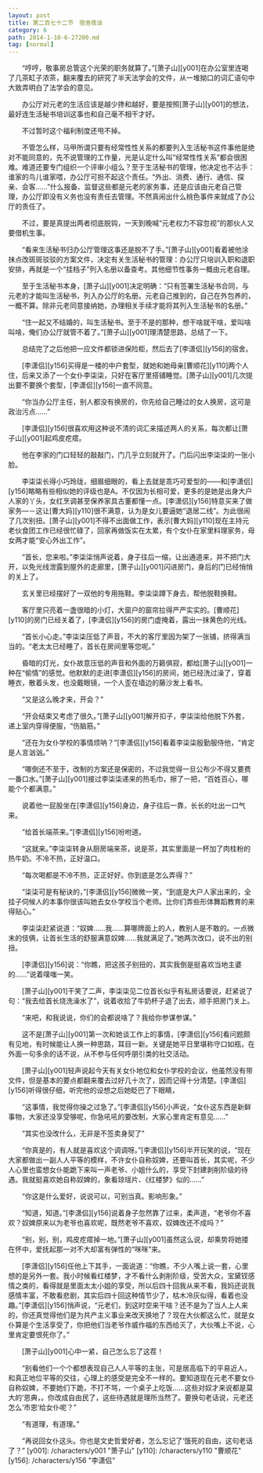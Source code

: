 ```yaml
---
layout: post
title: 第二百七十二节　宿舍夜谈
category: 6
path: 2014-1-10-6-27200.md
tag: [normal]
---
```


　　“哼哼，敬事房总管这个光荣的职务就算了。”[萧子山][y001]在办公室里连喝了几茶缸子浓茶，翻来覆去的研究了半天法学会的文件，从一堆拗口的词汇语句中大致弄明白了法学会的意见。

　　办公厅对元老的生活应该是越少搀和越好，要是按照[萧子山][y001]的想法，最好连生活秘书培训这事也和自己毫不相干才好。

　　不过暂时这个福利制度还甩不掉。

　　不管怎么样，马甲所谓只要有经常性性关系的都要列入生活秘书这件事他是绝对不能同意的，先不说管理的工作量，光是认定什么叫“经常性性关系”都会很困难。难道还要专门组织一个评审小组么？至于生活秘书的管理，他决定也不沾手：谁家的鸟儿谁家喂，办公厅可担不起这个责任。“外出、消费、通行、通信、探亲、会客……”什么报备、监督这些都是元老的家务事，还是应该由元老自己管理，办公厅即没有义务也没有责任去管理。不然真闹出什么桃色事件来就成了办公厅的责任了。

　　不过，要是真提出两者彻底脱钩，一天到晚喊“元老权力不容忽视”的那伙人又要借机生事。

　　“看来生活秘书归办公厅管理这事还是脱不了手。”[萧子山][y001]看着被他涂抹点改斑斑驳驳的方案文件，决定有关生活秘书的管理：办公厅只培训入职和退职安排，再就是一个“挂档子”列入名册以备查考。其他细节性事务一概由元老自理。

　　至于生活秘书本身，[萧子山][y001]决定明确：“只有签署生活秘书合同，与元老的才能叫生活秘书，列入办公厅的名册。元老自己推到的，自己在外包养的，一概不算。除非元老同意接纳她，办理相关手续才能将其列入生活秘书的名册。”

　　“住一起又不结婚的，叫生活秘书。至于不是的那种，想干啥就干啥，爱叫啥叫啥，俺们办公厅就管不着了。”[萧子山][y001]理清楚思路，总结了一下。

　　总结完了之后他把一应文件都锁进保险柜，然后去了[李潇侣][y156]的宿舍。

　　[李潇侣][y156]买得是一楼的中户套型，就她和她母亲[曹顺花][y110]两个人住，后来又添了一个女仆李柒柒，只好在客厅里搭铺睡觉。[萧子山][y001]几次提出要不要换个套型，[李潇侣][y156]一直不同意。

　　“你当办公厅主任，别人都没有换房的，你先给自己睡过的女人换房，这可是政治污点……”

　　[李潇侣][y156]很喜欢用这种说不清的词汇来描述两人的关系，每次都让[萧子山][y001]起鸡皮疙瘩。

　　他在李家的门口轻轻的敲敲门，门几乎立刻就开了。门后闪出李柒柒的一张小脸。

　　李柒柒长得小巧玲珑，细眉细眼的，看上去就是乖巧可爱型的——和[李潇侣][y156]略略有些相似她的评级也是A。不仅因为长相可爱，更多的是她是出身大户人家的丫头，女红烹调甚至保养家具古董都懂一点。[李潇侣][y156]特意买来了做家务—－这让[曹大妈][y110]很不满意，认为是女儿要逼她“退居二线”。为此很闹了几次别扭。[萧子山][y001]不得不出面做工作，表示[曹大妈][y110]现在主持元老伙食团工作已经很忙碌了，回家再做饭实在太累，有个女仆在家里料理家务，母女两才能“安心外出工作”。

　　“首长，您来啦。”李柒柒悄声说着，身子往后一缩，让出通道来，并不把门大开，以免光线泄露到屋外的走廊里，[萧子山][y001]闪进房门，身后的门已经悄悄的关上了。

　　玄关里已经摆好了一双他的专用拖鞋。李柒柒蹲下身去，帮他脱鞋换鞋。

　　客厅里只亮着一盏很暗的小灯，大窗户的窗帘拉得严严实实的。[曹顺花][y110]的房门已经关着了，[李潇侣][y156]的房门虚掩着，露出一抹黄色的光线。

　　“首长小心走。”李柒柒压低了声音，不大的客厅里因为架了一张铺，挤得满当当的。“老太太已经睡了，首长在房间里等您呢。”

　　昏暗的灯光，女仆故意压低的声音和外面的万籁俱寂，都给[萧子山][y001]一种在“偷情”的感觉。他默默的走进[李潇侣][y156]的房间，她已经洗过澡了，穿着睡衣，散着头发，也没戴眼镜，一个人歪在墙边的藤沙发上看书。

　　“又是这么晚才来，开会？”

　　“开会结束又考虑了很久。”[萧子山][y001]解开扣子，李柒柒给他脱下外套，递上室内穿得便服，“伤脑筋。”

　　“还在为女仆学校的事情烦呐？”[李潇侣][y156]看着李柒柒殷勤服侍他，“肯定是人言汹汹。”

　　“哪倒还不至于，改制的方案还是保密的，不过我觉得一旦公布少不得又要费一番口水。”[萧子山][y001]接过李柒柒递来的热毛巾，擦了一把，“百姓百心，哪能个个都满意。”

　　说着他一屁股坐在[李潇侣][y156]身边，身子往后一靠，长长的吐出一口气来。

　　“给首长端茶来。”[李潇侣][y156]吩咐道。

　　“这就来。”李柒柒转身从厨房端来茶，说是茶，其实里面是一杯加了肉桂粉的热牛奶。不冷不热，正好温口。

　　“每次喝都是不冷不热，正正好好。你到底是怎么弄得？”

　　“柒柒可是有秘诀的，”[李潇侣][y156]微微一笑，“到底是大户人家出来的，全挂子伺候人的本事你很该叫她去女仆学校当个老师。比你们弄些形体舞蹈教育的来得贴心。”

　　李柒柒赶紧说道：“奴婢……我……算哪牌面上的人，教别人是不敢的。一点微末的伎俩，让首长生活的舒服满意奴婢……我就满足了。”她两次改口，说不出的别扭。

　　[李潇侣][y156]说：“你瞧，把这孩子别扭的，其实我倒是挺喜欢当地主婆的……”说着噗嗤一笑。

　　[萧子山][y001]干笑了二声，李柒柒见二位首长似乎有私房话要说，赶紧说了句：“我去给首长烧洗澡水了”，说着收拾了牛奶杯子退了出去，顺手把房门关上。

　　“来吧，和我说说，你们的会都说啥了？我给你参谋参谋。”

　　这不是[萧子山][y001]第一次和她谈工作上的事情，[李潇侣][y156]看问题颇有见地，有时候能让人换一种思路，耳目一新。关键是她平日里堪称守口如瓶，在外面一句多余的话不说，从不参与任何呼朋引类的社交活动。

　　[萧子山][y001]轻声说起今天有关女仆地位和女仆学校的会议，他虽然没有带文件，但是基本的要点都翻来覆去过好几十次了，因而记得十分清楚。[李潇侣][y156]听得很仔细，听完他的设想之后她眨巴了下眼睛，

　　“这事情，我觉得你操之过急了。”[李潇侣][y156]小声说，“女仆这东西是新鲜事物，大家还没享受够呢，你急吼吼的要改制，大家心里肯定有意见……”

　　“其实也没改什么，无非是不签卖身契了”

　　“你真是的，有人就是喜欢这个调调呀。”[李潇侣][y156]半开玩笑的说，“现在大家都做出一副人人平等的模样，不许女仆自称奴婢，还要叫首长，其实呢，不少人心里也蛮想女仆能跪下来叫一声老爷、小姐什么的，享受下封建剥削阶级的待遇。我就挺喜欢她自称奴婢的，象看琼瑶片、《红楼梦》似的……”

　　“你这是什么爱好，说说可以，可别当真。影响形象。”

　　“知道，知道。”[李潇侣][y156]说着身子忽然靠了过来，柔声道，“老爷你不喜欢？奴婢原来以为老爷也喜欢呢，既然老爷不喜欢，奴婢改还不成吗？”

　　“别，别，别，鸡皮疙瘩掉一地。”[萧子山][y001]虽然这么说，却乘势将她搂在怀中，爱抚起那一对不大却富有弹性的“咪咪”来。

　　[李潇侣][y156]任他上下其手，一面说道：“你瞧，不少人嘴上说一套，心里想的是另外一套。我小时候看红楼梦，才不看什么剥削阶级，受苦大众，宝黛钗感情之类的，看得就是里面太太小姐的享受，所以后四十回我从来不看，我妈还说我感情丰富，不敢看悲剧，其实后四十回这种情节少了，枯木冷灰似得，看着也没趣。”[李潇侣][y156]悄声说，“元老们，到这时空来干啥？还不是为了当人上人来的，你还真觉得他们是为共产主义事业来改天换地了？现在大伙都这么忙，就是女仆算是个生活享受了，你把他们当老爷作威作福的东西给灭了，大伙嘴上不说，心里肯定要恨死你了。”

　　[萧子山][y001]心中一紧，自己怎么忘了这茬！

　　“别看他们一个个都想表现自己人人平等的主张，可是居高临下的平易近人，和真正地位平等的交往，心理上的感受是完全不一样的。要知道现在元老不要女仆自称奴婢，不要她们下跪，不打不骂，一个桌子上吃饭……这些对奴才来说都是莫大的‘恩典，。你改成自由民了，这些待遇就是理所当然了。要换句老话说，元老还怎么‘市恩’给女仆呢？”

　　“有道理，有道理。”

　　“再说回女仆这头。你也是文史哲爱好者，怎么忘记了‘饿死的自由，这句老话了？”
[y001]: /characters/y001 "萧子山"
[y110]: /characters/y110 "曹顺花"
[y156]: /characters/y156 "李潇侣"
